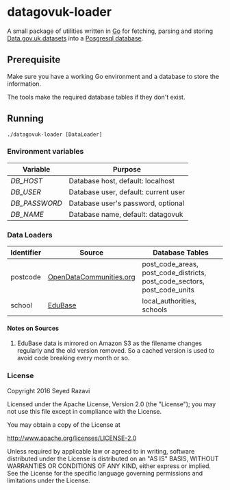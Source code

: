 # datagovuk-loader

A small package of utilities written in [Go](https://golang.org) for fetching, parsing and storing [Data.gov.uk datasets](https://data.gov.uk/data/search) into a [Posgresql database](https://www.postgresql.org/).

## Prerequisite

Make sure you have a working Go environment and a database to store the information. 

The tools make the required database tables if they don't exist.

## Running

```
./datagovuk-loader [DataLoader]
```

### Environment variables

| Variable | Purpose |
| -------- | ------- |
| *DB_HOST* | Database host, default: localhost |
| *DB_USER* | Database user, default: current user |
| *DB_PASSWORD* | Database user's password, optional |
| *DB_NAME* | Database name, default: datagovuk |

### Data Loaders

| Identifier | Source | Database Tables |
| ---------- | ------ | --------------- |
| postcode   | [OpenDataCommunities.org](http://opendatacommunities.org/data/postcodes) | post_code_areas, post_code_districts, post_code_sectors, post_code_units |
| school | [EduBase](http://www.education.gov.uk/edubase/home.xhtml) | local_authorities, schools |

#### Notes on Sources

1. EduBase data is mirrored on Amazon S3 as the filename changes regularly and the old version removed. So a cached version is used to avoid code breaking every month or so. 

### License

Copyright 2016 Seyed Razavi

Licensed under the Apache License, Version 2.0 (the "License"); you may not use this file except in compliance with the License.

You may obtain a copy of the License at

http://www.apache.org/licenses/LICENSE-2.0

Unless required by applicable law or agreed to in writing, software distributed under the License is distributed on an "AS IS" BASIS, WITHOUT WARRANTIES OR CONDITIONS OF ANY KIND, either express or implied. See the License for the specific language governing permissions and limitations under the License.
